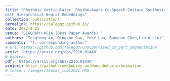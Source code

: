 ```yaml
---
title: "Rhythmic Gesticulator: Rhythm-Aware Co-Speech Gesture Synthesis
with Hierarchical Neural Embeddings"
collection: publications
permalink: https://talegqz.github.io/
date: 2022-8-25
venue: "SIGGRAPH ASIA (Best Paper Awards) "
authors: "Tenglong Ao, Qingzhe Gao, Yuke Lou, Baoquan Chen,Libin Liu†"
comments:  "†: corresponding author"
# uri: https://github.com/Talegqz/unsupervised_co_part_segmentation
arxiv: 'https://arxiv.org/abs/2210.01448'
# bibtex: 
pdf: 'https://arxiv.org/abs/2210.01448'
project: https://github.com/Aubrey-ao/HumanBehaviorAnimation
# teaser: /images/teaser_icml2021.PNG
---
```

<!-- coming soon! -->
